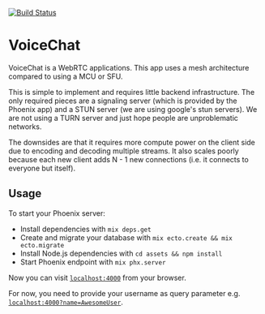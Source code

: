 [![Build Status](https://travis-ci.org/langep/VoiceChat.svg?branch=master)](https://travis-ci.org/langep/VoiceChat)

# VoiceChat

VoiceChat is a WebRTC applications. This app uses a mesh architecture compared to using a MCU or SFU. 

This is simple to implement and requires little backend infrastructure. The only required pieces are a signaling server (which is provided by the Phoenix app) and a STUN server (we are using google's stun servers). We are not using a TURN server and just hope people are unproblematic networks.

The downsides are that it requires more compute power on the client side due to encoding and decoding multiple streams. It also scales poorly because each new client adds N - 1 new connections (i.e. it connects to everyone but itself).

## Usage

To start your Phoenix server:

  * Install dependencies with `mix deps.get`
  * Create and migrate your database with `mix ecto.create && mix ecto.migrate`
  * Install Node.js dependencies with `cd assets && npm install`
  * Start Phoenix endpoint with `mix phx.server`

Now you can visit [`localhost:4000`](http://localhost:4000) from your browser.

For now, you need to provide your username as query parameter e.g. 
[`localhost:4000?name=AwesomeUser`](http://localhost:4000?name=AwesomeUser).